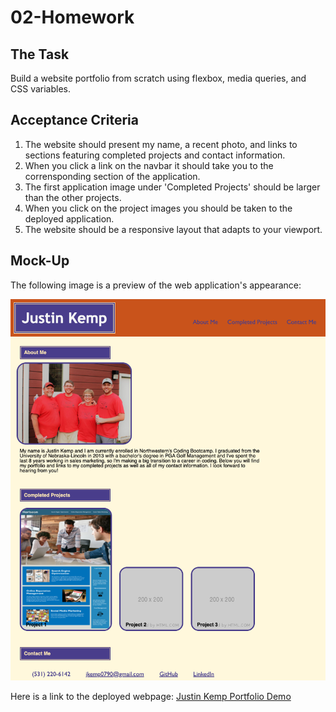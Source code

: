 # 02-Homework

## **The Task**

Build a website portfolio from scratch using flexbox, media queries, and CSS variables.

## **Acceptance Criteria**

1. The website should present my name, a recent photo, and links to sections featuring completed projects and contact information.
2. When you click a link on the navbar it should take you to the corrensponding section of the application.
3. The first application image under 'Completed Projects' should be larger than the other projects.
4. When you click on the project images you should be taken to the deployed application.
5. The website should be a responsive layout that adapts to your viewport.

## **Mock-Up**

The following image is a preview of the web application's appearance:

![Justin Kemp - Portfolio Demo](./assets/images/justin-kemp-portfolio-preview.png) 

Here is a link to the deployed webpage: [Justin Kemp Portfolio Demo](https://justinkemp10.github.io/02-Homework/)
